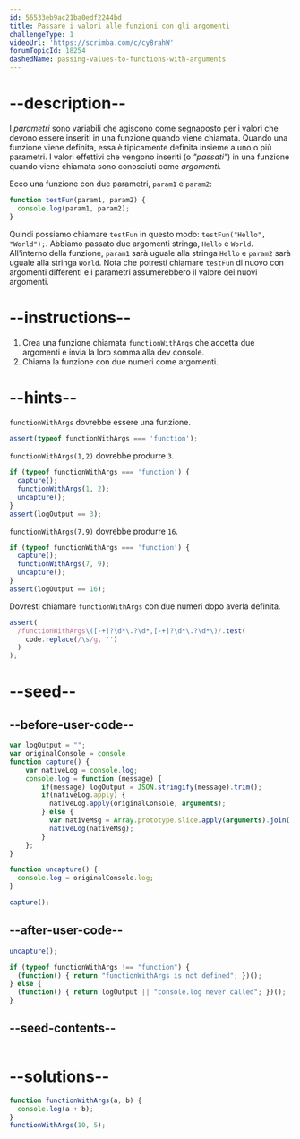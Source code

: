 ```yaml
---
id: 56533eb9ac21ba0edf2244bd
title: Passare i valori alle funzioni con gli argomenti
challengeType: 1
videoUrl: 'https://scrimba.com/c/cy8rahW'
forumTopicId: 18254
dashedName: passing-values-to-functions-with-arguments
---
```


# --description--

I <dfn>parametri</dfn> sono variabili che agiscono come segnaposto per i valori che devono essere inseriti in una funzione quando viene chiamata. Quando una funzione viene definita, essa è tipicamente definita insieme a uno o più parametri. I valori effettivi che vengono inseriti (o <dfn>"passati"</dfn>) in una funzione quando viene chiamata sono conosciuti come <dfn>argomenti</dfn>.

Ecco una funzione con due parametri, `param1` e `param2`:

```js
function testFun(param1, param2) {
  console.log(param1, param2);
}
```

Quindi possiamo chiamare `testFun` in questo modo: `testFun("Hello", "World");`. Abbiamo passato due argomenti stringa, `Hello` e `World`. All'interno della funzione, `param1` sarà uguale alla stringa `Hello` e `param2` sarà uguale alla stringa `World`. Nota che potresti chiamare `testFun` di nuovo con argomenti differenti e i parametri assumerebbero il valore dei nuovi argomenti.

# --instructions--

<ol><li>Crea una funzione chiamata <code>functionWithArgs</code> che accetta due argomenti e invia la loro somma alla dev console.</li><li>Chiama la funzione con due numeri come argomenti.</li></ol>

# --hints--

`functionWithArgs` dovrebbe essere una funzione.

```js
assert(typeof functionWithArgs === 'function');
```

`functionWithArgs(1,2)` dovrebbe produrre `3`.

```js
if (typeof functionWithArgs === 'function') {
  capture();
  functionWithArgs(1, 2);
  uncapture();
}
assert(logOutput == 3);
```

`functionWithArgs(7,9)` dovrebbe produrre `16`.

```js
if (typeof functionWithArgs === 'function') {
  capture();
  functionWithArgs(7, 9);
  uncapture();
}
assert(logOutput == 16);
```

Dovresti chiamare `functionWithArgs` con due numeri dopo averla definita.

```js
assert(
  /functionWithArgs\([-+]?\d*\.?\d*,[-+]?\d*\.?\d*\)/.test(
    code.replace(/\s/g, '')
  )
);
```

# --seed--

## --before-user-code--

```js
var logOutput = "";
var originalConsole = console
function capture() {
    var nativeLog = console.log;
    console.log = function (message) {
        if(message) logOutput = JSON.stringify(message).trim();
        if(nativeLog.apply) {
          nativeLog.apply(originalConsole, arguments);
        } else {
          var nativeMsg = Array.prototype.slice.apply(arguments).join(' ');
          nativeLog(nativeMsg);
        }
    };
}

function uncapture() {
  console.log = originalConsole.log;
}

capture();
```

## --after-user-code--

```js
uncapture();

if (typeof functionWithArgs !== "function") { 
  (function() { return "functionWithArgs is not defined"; })();
} else {
  (function() { return logOutput || "console.log never called"; })();
}
```

## --seed-contents--

```js

```

# --solutions--

```js
function functionWithArgs(a, b) {
  console.log(a + b);
}
functionWithArgs(10, 5);
```
